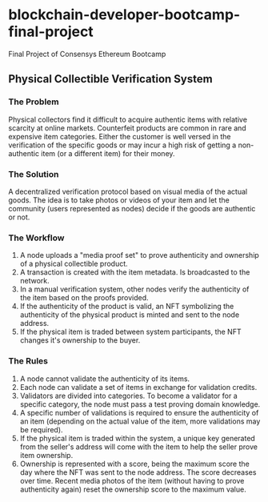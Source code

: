 # blockchain-developer-bootcamp-final-project
Final Project of Consensys Ethereum Bootcamp

## Physical Collectible Verification System

### The Problem

Physical collectors find it difficult to acquire authentic items with relative scarcity at online markets. Counterfeit products are common in rare and expensive item categories. Either the customer is well versed in the verification of the specific goods or may incur a high risk of getting a non-authentic item (or a different item) for their money.

### The Solution

A decentralized verification protocol based on visual media of the actual goods. The idea is to take photos or videos of your item and let the community (users represented as nodes) decide if the goods are authentic or not.

### The Workflow

1. A node uploads a "media proof set" to prove authenticity and ownership of a physical collectible product.
2. A transaction is created with the item metadata. Is broadcasted to the network.
3. In a manual verification system, other nodes verify the authenticity of the item based on the proofs provided.
4. If the authenticity of the product is valid, an NFT symbolizing the authenticity of the physical product is minted and sent to the node address.
5. If the physical item is traded between system participants, the NFT changes it's ownership to the buyer.

### The Rules

1. A node cannot validate the authenticity of its items.
2. Each node can validate a set of items in exchange for validation credits.
3. Validators are divided into categories. To become a validator for a specific category, the node must pass a test proving domain knowledge.
4. A specific number of validations is required to ensure the authenticity of an item (depending on the actual value of the item, more validations may be required).
5. If the physical item is traded within the system, a unique key generated from the seller's address will come with the item to help the seller prove item ownership.
6. Ownership is represented with a score, being the maximum score the day where the NFT was sent to the node address. The score decreases over time. Recent media photos of the item (without having to prove authenticity again) reset the ownership score to the maximum value.

